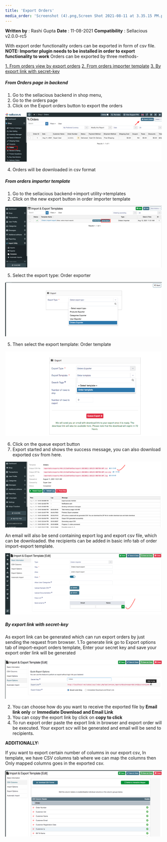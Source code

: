 ```yaml
---
title: 'Export Orders'
media_order: 'Screenshot (4).png,Screen Shot 2021-08-11 at 3.35.15 PM.png,Screen Shot 2021-08-11 at 3.35.29 PM.png,Screen Shot 2021-08-11 at 3.35.39 PM.png,Screenshot 2021-08-11 at 4.02.19 PM.png,Screen Shot 2021-08-11 at 4.10.58 PM.png,Screen Shot 2021-08-11 at 4.47.09 PM.png,Screenshot 2021-08-12 at 5.17.00 PM.png,Screenshot 2021-08-12 at 5.27.25 PM.png'
---
```


**Written by** : Rashi Gupta
**Date** : 11-08-2021
**Compatibility** : Sellacious v2.0.0-rc5

With export order functionality orders can be exported in form of csv file.
**NOTE: Importer plugin needs to be installed in order to export functionality to work** 
Orders can be exported by three methods-

[1. From orders view by export orders](https://www.sellacious.com/documentation-v2#/learn/import/export-orders#from-orders-page-in-backend)
[2. From orders importer template](https://www.sellacious.com/documentation-v2#/learn/import/export-orders#from-orders-importer-template)
[3. By export link with secret-key](https://www.sellacious.com/documentation-v2#/learn/import/export-orders#by-export-link-with-secret-key)

##### From Orders page in backend

1. Go to the sellacious backend in shop menu,
2. Go to the orders page
3. Click on the Export orders button to export the orders

![Screenshot%20%284%29](Screenshot%20%284%29.png "Screenshot%20%284%29")

4. Orders will be downloaded in csv format

##### From orders importer template

1. Go to the sellacious backend->import utility->templates
3. Click on the new export button in order importer template

![Screenshot%202021-08-12%20at%205.17.00%20PM](Screenshot%202021-08-12%20at%205.17.00%20PM.png "Screenshot%202021-08-12%20at%205.17.00%20PM")

5. Select the export type: Order exporter

![Screen%20Shot%202021-08-11%20at%203.35.15%20PM](Screen%20Shot%202021-08-11%20at%203.35.15%20PM.png "Screen%20Shot%202021-08-11%20at%203.35.15%20PM")

5. Then select the export template: Order template

![Screen%20Shot%202021-08-11%20at%203.35.29%20PM](Screen%20Shot%202021-08-11%20at%203.35.29%20PM.png "Screen%20Shot%202021-08-11%20at%203.35.29%20PM")

6. Click on the queue export button
7. Export started and shows the success message, you can also download exported csv from here.

![Screenshot%202021-08-11%20at%204.02.19%20PM](Screenshot%202021-08-11%20at%204.02.19%20PM.png "Screenshot%202021-08-11%20at%204.02.19%20PM")

An email will also be send containing export log and export csv file, which can be downloaded.
the recipients can be added in basic info tab of order import-export template.

![Screenshot%202021-08-12%20at%205.27.25%20PM](Screenshot%202021-08-12%20at%205.27.25%20PM.png "Screenshot%202021-08-12%20at%205.27.25%20PM")

##### By export link with secret-key

As export link can be generated which can run export orders by just sending the request from browser.
1.To generate link go to Export options tab of import-export orders template, Enter your secret key and save your export order link will be generated

![Screen%20Shot%202021-08-11%20at%204.10.58%20PM](Screen%20Shot%202021-08-11%20at%204.10.58%20PM.png "Screen%20Shot%202021-08-11%20at%204.10.58%20PM")

 2. You can choose how do you want to receive the exported file by **Email link only** or **Immediate Download and Email Link**
 3. You can copy the export link by click on **copy to click**
 4. To run export order paste the export link in browser and export order will be executed. Your export scv will be generated and email will be send to recipients.

**ADDITIONALLY:**

If you want to export certain number of columns in our export csv, In template, we have CSV columns tab where we can map the columns then Only mapped columns goes in the exported csv.

![Screen%20Shot%202021-08-11%20at%204.47.09%20PM](Screen%20Shot%202021-08-11%20at%204.47.09%20PM.png "Screen%20Shot%202021-08-11%20at%204.47.09%20PM")